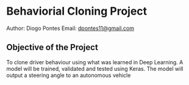 # Behaviorial Cloning Project

Author: Diogo Pontes
Email: dpontes11@gmail.com

## Objective of the Project

To clone driver behaviour using what was learned in Deep Learning. A model will be trained, validated and tested using Keras. The model will output a steering angle to an autonomous vehicle
